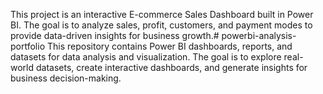 This project is an interactive E-commerce Sales Dashboard built in Power BI.
The goal is to analyze sales, profit, customers, and payment modes to provide data-driven insights for business growth.# powerbi-analysis-portfolio
This repository contains Power BI dashboards, reports, and datasets for data analysis and visualization. The goal is to explore real-world datasets, create interactive dashboards, and generate insights for business decision-making.
